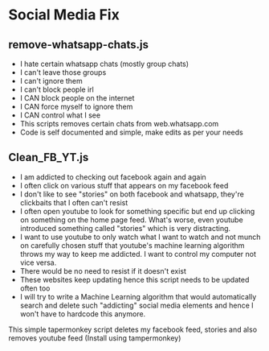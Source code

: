 # Social Media Fix

## remove-whatsapp-chats.js
- I hate certain whatsapp chats (mostly group chats)
- I can't leave those groups
- I can't ignore them
- I can't block people irl
- I CAN block people on the internet
- I CAN force myself to ignore them
- I CAN control what I see
- This scripts removes certain chats from web.whatsapp.com
- Code is self documented and simple, make edits as per your needs


## Clean_FB_YT.js
- I am addicted to checking out facebook again and again
- I often click on various stuff that appears on my facebook feed
- I don't like to see "stories" on both facebook and whatsapp, they're clickbaits that I often can't resist
- I often open youtube to look for something specific but end up clicking on something on the home page feed. What's worse, even youtube introduced something called "stories" which is very distracting.
- I want to use youtube to only watch what I want to watch and not munch on carefully chosen stuff that youtube's machine learning algorithm throws my way to keep me addicted. I want to control my computer not vice versa. 
- There would be no need to resist if it doesn't exist
- These websites keep updating hence this script needs to be updated often too
- I will try to write a Machine Learning algorithm that would automatically search and delete such "addicting" social media elements and hence I won't have to hardcode this anymore.

This simple tapermonkey script deletes my facebook feed, stories and also removes youtube feed (Install using tampermonkey)